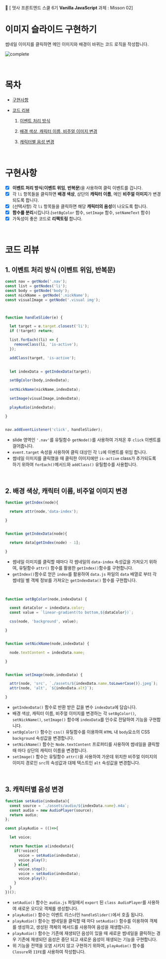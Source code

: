 🦁 [ 멋사 프론트엔드 스쿨 6기 **Vanilla JavaScript** 과제 : Misson 02]

# 이미지 슬라이드 구현하기
썸네일 이미지를 클릭하면 메인 이미지와 배경이 바뀌는 코드 로직을 작성합니다.

![complete](https://github.com/kimInDa/js-homework/assets/105577805/1f9a4337-f44f-4153-a84f-210d771e3362)

</br>

# 목차
- [구현사항](#구현사항)
- [코드 리뷰](#코드-리뷰)
  
  1. [이벤트 처리 방식](#1-이벤트-처리-방식-이벤트-위임-반복문)

  2. [배경 색상, 캐릭터 이름, 비주얼 이미지 변경](#2-배경-색상-캐릭터-이름-비주얼-이미지-변경)

  3. [캐릭터별 음성 변경](#3-캐릭터별-음성-변경)

</br>

# 구현사항
- [x] **이벤트 처리 방식**(**이벤트 위임**, **반복문**)을 사용하여 클릭 이벤트를 겁니다.
- [x] 각 `li` 항목들을 클릭하면 **배경 색상**, 상단의 **캐릭터 이름**, 메인 **비주얼 이미지**가 변경되도록 합니다.
- [x] (선택사항) 각 `li` 항목들을 클릭하면 해당 **캐릭터의 음성**이 나오도록 합니다.
- [x] **함수를 분리**시킵니다.(`setBgColor` 함수, `setImage` 함수, `setNameText` 함수)
- [x] 가독성이 좋은 코드로 **리팩토링** 합니다.

</br>

# 코드 리뷰
## 1. 이벤트 처리 방식 (이벤트 위임, 반복문)
```js
const nav = getNode('.nav');
const list = getNodes('li');
const body = getNode('body');
const nickName = getNode('.nickName');
const visualImage = getNode('.visual img');



function handleSlider(e) {

  let target = e.target.closest('li');
  if (!target) return;

  list.forEach((li) => {
    removeClass(li, 'is-active');
  });

  addClass(target, 'is-active');

  
  let indexData = getIndexData(target);

  setBgColor(body,indexData);
  
  setNickName(nickName,indexData);

  setImage(visualImage,indexData);

  playAudio(indexData);

}


nav.addEventListener('click', handleSlider);

```
- slide 영역인 `'.nav'`를 유틸함수 `getNode()`를 사용하여 가져온 후 `click` 이벤트를 걸어줍니다.
- `event.target` 속성을 사용하여 클릭 대상인 각 `li`에 이벤트를 위임 합니다.
- 썸네일 이미지를 클릭했을 때 클릭한 이미지에만 `is-active` class가 추가되도록 하기 위하여 `forEach()`메서드와 `addClass()` 유틸함수를 사용합니다.

</br>

## 2. 배경 색상, 캐릭터 이름, 비주얼 이미지 변경
```js
function getIndex(node){

  return attr(node,'data-index');

}


function getIndexData(node){

  return data[getIndex(node) - 1];

}
```
- 썸네일 이미지를 클릭할 때마다 각 썸네일의 `data-index` 속성값을 가져오기 위하여, 유틸함수 `attr()` 함수를 활용한 `getIndex()`함수를 구현합니다.
- `getIndex()`함수로 얻은 `index`를 활용하여 `data.js` 파일의 `data` 배열로 부터 각 썸네일 별 객체 정보를 가져오는 `getIndexData()` 함수를 구현합니다.

</br>

```js
function setBgColor(node,indexData) {

  const dataColor = indexData.color;
  const value = `linear-gradient(to bottom,${dataColor})`;

  css(node, 'background', value);

}


function setNickName(node,indexData) {

  node.textContent = indexData.name;

}


function setImage(node,indexData) {

  attr(node, 'src', `./assets/${indexData.name.toLowerCase()}.jpeg`);
  attr(node, 'alt', `${indexData.alt}`);

}
```
- `getIndexData()` 함수로 반환 받은 값을 변수 `indexData`에 담습니다. 
- 배경 색상, 캐릭터 이름, 비주얼 이미지를 변경하는 각 `setBgColor()`, `setNickName()`, `setImage()` 함수에 `indexData`를 인수로 전달하여 기능을 구현합니다.
- `setBgColor()` 함수는 `css()` 유틸함수를 이용하여 `HTML` 내 `body`요소의 CSS `background` 속성값을 변경합니다.
- `setNickName()` 함수는 `Node.textContent` 프로퍼티를 사용하여 썸네일을 클릭할 때 마다 상단의 캐릭터 이름을 변경합니다.
- `setImage()` 함수는 유틸함수 `attr()`을 사용하여 가운데 위치한 비주얼 이미지의 이미지 경로인 `src`의 속성값과 대체 텍스트인 `alt` 속성값을 변경합니다.

</br>

## 3. 캐릭터별 음성 변경
```js
function setAudio(indexData){
  const source = `./assets/audio/${indexData.name}.m4a`;
  const audio = new AudioPlayer(source);
  return audio;
};

const playAudio = (()=>{

  let voice;

  return function a(indexData){
    if(!voice){
      voice = setAudio(indexData);
      voice.play();
    } else{
      voice.stop();
      voice = setAudio(indexData);
      voice.play();
    }
  }
})();
```
- `setAudio()` 함수는 `audio.js` 파일에서 `export` 된 `class AudioPlayer`를 사용하여 새로운 오디오 객체를 생성합니다.
- `playAudio()` 함수는 이벤트 리스너인 `handleSlider()`에서 호출 됩니다.
- `playAudio()` 함수는 썸네일을 클릭할 때 마다 `setAudio()` 함수를 이용하여 객체를 생성하고, 생성된 객체의 메서드를 사용하여 음성을 재생합니다.
- `playAudio()` 함수는 기존에 재생되던 음성이 있을 때 새로운 썸네일을 클릭하는 경우 기존에 재생되던 음성은 중단 되고 새로운 음성이 재생되는 기능을 구현합니다.
- 위 기능을 전역을 오염 시키지 않고 구현하기 위하여, `playAudio()` 함수를 `Closure`와 `IIFE`를 사용하여 작성합니다. 